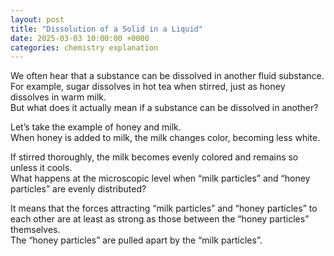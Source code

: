```yaml
---
layout: post
title: "Dissolution of a Solid in a Liquid"
date: 2025-03-03 10:00:00 +0000
categories: chemistry explanation
---
```


We often hear that a substance can be dissolved in another fluid substance.  
For example, sugar dissolves in hot tea when stirred, just as honey dissolves in warm milk.  
But what does it actually mean if a substance can be dissolved in another?

Let’s take the example of honey and milk.  
When honey is added to milk, the milk changes color, becoming less white.

If stirred thoroughly, the milk becomes evenly colored and remains so unless it cools.  
What happens at the microscopic level when “milk particles” and “honey particles” are evenly distributed?

It means that the forces attracting “milk particles” and “honey particles” to each other are at least as strong as those between the “honey particles” themselves.  
The “honey particles” are pulled apart by the “milk particles”.

